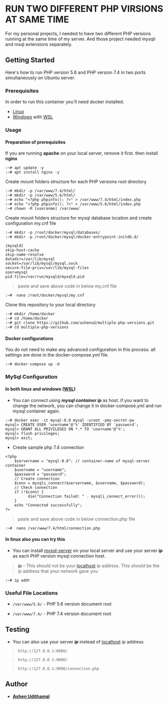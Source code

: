 # RUN TWO DIFFERENT PHP VIRSIONS AT SAME TIME

For my personal projects, I needed to have two different PHP versions running at the same time of my server. And those project needed mysqli and msql extensions separately.

## Getting Started

Here's how to run PHP version 5.6 and PHP version 7.4 in two ports simultaneously on Ubuntu server.

### Prerequisites


In order to run this container you'll need docker installed.

* [Linux](https://docs.docker.com/linux/started/)
* [Windows](https://docs.docker.com/windows/started) with [WSL](https://docs.microsoft.com/en-us/windows/wsl)

### Usage

#### Preparation of prerequisites

If you are running  **apache** on your local server, remove it first. then install **nginx**

```shell
:~# apt update -y
:~# apt install nginx -y
```

Create mount folders structure for each PHP versions root directory

```shell
:~# mkdir -p /var/www/7.4/html/
:~# mkdir -p /var/www/5.6/html/
:~# echo "<?php phpinfo(); ?>" > /var/www/7.4/html/index.php
:~# echo "<?php phpinfo(); ?>" > /var/www/5.6/html/index.php
:~# chown -R [useranme] /var/www/
```

Create mount folders structure for mysql database location and create configuration my.cnf file

```shell
:~# mkdir -p /root/docker/mysql/databases/
:~# mkdir -p /root/docker/mysql/docker-entrypoint-initdb.d/
```

```shel
[mysqld]
skip-host-cache
skip-name-resolve
datadir=/var/lib/mysql
socket=/var/lib/mysql/mysql.sock
secure-file-priv=/var/lib/mysql-files
user=mysql
pid-file=/var/run/mysqld/mysqld.pid
```
> paste and save above code in below my.cnf file
```shel
:~#  nano /root/docker/mysql/my.cnf
```

Clone this repository to your local directory

```shell
:~# mkdir /home/docker
:~# cd /home/docker
:~# git clone https://github.com/ashenud/multiple-php-versions.git
:~# cd multiple-php-versions
```

#### Docker configurations

You do not need to make any advanced configuration in this process. all settings are done in the docker-compose.yml file.

```shell
:~# docker-compose up -d
```

### MySql Configuration

#### In both linux and windows ([WSL](https://docs.microsoft.com/en-us/windows/wsl))

* You can connect using **_mysql container ip_** as host. if you want to change the network, you can change it in docker-compose.yml and run mysql container again.

```shel
:~# docker exec -it mysql-8.0 mysql -uroot -pmy-secret-pw
mysql> CREATE USER 'username'@'%' IDENTIFIED BY 'password';
mysql> GRANT ALL PRIVILEGES ON *.* TO 'username'@'%';
mysql> flush privileges;
mysql> exit;
```
* Create sample php 7.4 connection

```shel
<?php
    $servername = "mysql-8.0"; // container-name of mysql-server container
    $username = "username";
    $password = "password";
    // Create connection
    $conn = mysqli_connect($servername, $username, $password);
    // Check connection
    if (!$conn) {
          die("Connection failed: " . mysqli_connect_error());
    }
    echo "Connected successfully";
?>
```
> paste and save above code in below connection.php file
```shel
:~#  nano /var/www/7.4/html/connection.php
```
#### In linux also you can try this

* You can install [mysql-server](https://dev.mysql.com/doc/mysql-getting-started/en/) on your local server and use your server **_ip_** as each PHP version mysql connection host.

>**_ip_** - This should not be your [localhost](http://127.0.0.1) ip address. This should be the ip address that your network gave you

```shell
:~# ip addr
```
[comment]: # (* Also you can install mysql-server inside window and use your server ip as each PHP version mysql connection host.)

### Useful File Locations

* `/var/www/5.6/` - PHP 5.6 version document root
  
* `/var/www/7.4/` - PHP 7.4 version document root

## Testing

* You can also use your server **_ip_** instead of [localhost](http://127.0.0.1) ip address

>`http://127.0.0.1:8080/`

>`http://127.0.0.1:9090/`

>`http://127.0.0.1:9090/connection.php`

## Author

* **[Ashen Udithamal](https://www.linkedin.com/in/ashenud/)** 
